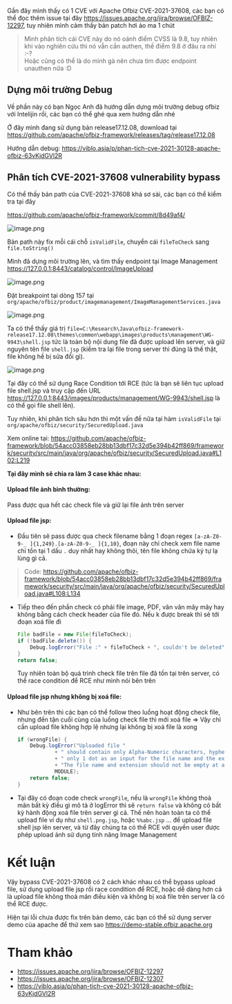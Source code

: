 Gần đây mình thấy có 1 CVE với Apache Ofbiz CVE-2021-37608, các bạn có thể đọc thêm issue tại đây https://issues.apache.org/jira/browse/OFBIZ-12297, tuy nhiên mình cảm thấy bản patch hơi ảo ma 1 chút
>Mình phân tích cái CVE này do nó oánh điểm CVSS là 9.8, tuy nhiên khi vào nghiên cứu thì nó vẫn cần authen, thế điểm 9.8 ở đâu ra nhỉ :-?  
>Hoặc cũng có thể là do mình gà nên chưa tìm được endpoint unauthen nữa :D
## Dựng môi trường Debug
Về phần này có bạn Ngọc Anh đã hướng dẫn dựng môi trường debug ofbiz với Intelijin rồi, các bạn có thể ghé qua xem hướng dẫn nhé

Ở đây mình đang sử dụng bản release17.12.08, download tại https://github.com/apache/ofbiz-framework/releases/tag/release17.12.08

Hướng dẫn debug: https://viblo.asia/p/phan-tich-cve-2021-30128-apache-ofbiz-63vKjdGVl2R

## Phân tích CVE-2021-37608 vulnerability bypass 
Có thể thấy bản path của CVE-2021-37608 khá sơ sài, các bạn có thể kiểm tra tại đây

https://github.com/apache/ofbiz-framework/commit/8d49af4/

![image.png](https://images.viblo.asia/full/67bc7833-55b6-41f2-b63d-11d59a5e447e.png)

Bản path này fix mỗi cái chỗ `isValidFile`, chuyển cái `fileToCheck` sang `file.toString()`

Mình đã dựng môi trường lên, và tìm thấy endpoint tại Image Management
https://127.0.0.1:8443/catalog/control/ImageUpload

![image.png](https://images.viblo.asia/full/3fbabd5d-1903-4901-a9da-b08cd859faf3.png)

Đặt breakpoint tại dòng 157 tại `org/apache/ofbiz/product/imagemanagement/ImageManagementServices.java` 

![image.png](https://images.viblo.asia/full/88dfe4c1-b00e-4d7f-9a8a-35fc77776e6e.png)

Ta có thể thấy giá trị `file=C:\Research\Java\ofbiz-framework-release17.12.08\themes\common\webapp\images\products\management\WG-9943\shell.jsp` tức là toàn bộ nội dung file đã được upload lên server, và giữ nguyên tên file `shell.jsp` (kiểm tra lại file trong server thì đúng là thế thật, file không hề bị sửa đổi gì). 

![image.png](https://images.viblo.asia/4e025d1c-a75e-4ff3-bcf1-3b5fb3db9781.png)

Tại đây có thể sử dụng Race Condition tới RCE (tức là bạn sẽ liên tục upload file shell.jsp và truy cập đến URL https://127.0.0.1:8443/images/products/management/WG-9943/shell.jsp là có thể gọi file shell lên).

Tuy nhiên, khi phân tích sâu hơn thì một vấn đề nữa tại hàm `isValidFile` tại `org/apache/ofbiz/security/SecuredUpload.java` 

Xem online tại: 
https://github.com/apache/ofbiz-framework/blob/54acc03858eb28bb13dbf17c32d5e394b42ff869/framework/security/src/main/java/org/apache/ofbiz/security/SecuredUpload.java#L102:L219

**Tại đây mình sẽ chia ra làm 3 case khác nhau:**
#### Upload file ảnh bình thường: 
Pass được qua hết các check file và giữ lại file ảnh trên server

#### Upload file jsp:
- Đầu tiên sẽ pass được qua check filename bằng 1 đoạn regex `[a-zA-Z0-9-_ ]{1,249}.[a-zA-Z0-9-_ ]{1,10}`, đoạn này chỉ check xem file name chỉ tồn tại 1 dấu `.` duy nhất hay không thôi, tên file không chứa ký tự lạ lùng gì cả. 
> Code: https://github.com/apache/ofbiz-framework/blob/54acc03858eb28bb13dbf17c32d5e394b42ff869/framework/security/src/main/java/org/apache/ofbiz/security/SecuredUpload.java#L108:L134
- Tiếp theo đến phần check có phải file image, PDF, vân vân mây mây hay không bằng cách check header của file đó. Nếu k được break thì sẽ tới đoạn xoá file đi 
    ```java
    File badFile = new File(fileToCheck);
    if (!badFile.delete()) {
        Debug.logError("File :" + fileToCheck + ", couldn't be deleted", MODULE);
    }
    return false;
    ```
    Tuy nhiên toàn bộ quá trình check file trên file đã tồn tại trên server, có thể race condition để RCE như mình nói bên trên 
#### Upload file jsp nhưng không bị xoá file:
- Như bên trên thì các bạn có thể follow theo luồng hoạt động check file, nhưng đến tận cuối cùng của luồng check file thì mới xoá file => Vậy chỉ cần upload file không hợp lệ nhưng lại không bị xoá file là xong
    ```java
    if (wrongFile) {
        Debug.logError("Uploaded file "
                + " should contain only Alpha-Numeric characters, hyphen, underscore and spaces,"
                + " only 1 dot as an input for the file name and the extension."
                + "The file name and extension should not be empty at all",
                MODULE);
        return false;
    }
    ```
- Tại đây có đoạn code check `wrongFile`, nếu là `wrongFile` không thoả mãn bất kỳ điều gì mô tả ở logError thì sẽ `return false` và không có bất kỳ hành động xoá file trên server gì cả. Thế nên hoàn toàn ta có thể upload file ví dụ như `shell.png.jsp`, hoặc `%%abc.jsp` ... để upload file shell jsp lên server, và từ đây chúng ta có thể RCE với quyền user được phép upload ảnh sử dụng tính năng Image Management

# Kết luận
Vậy bypass CVE-2021-37608 có 2 cách khác nhau có thể bypass upload file, sử dụng upload file jsp rồi race condition để RCE, hoặc dễ dàng hơn cả là upload file không thoả mãn điều kiện và không bị xoá file trên server là có thể RCE được.

Hiện tại lỗi chưa được fix trên bản demo, các bạn có thể sử dụng server demo của apache để thử xem sao
https://demo-stable.ofbiz.apache.org

# Tham khảo
- https://issues.apache.org/jira/browse/OFBIZ-12297
- https://issues.apache.org/jira/browse/OFBIZ-12307
- https://viblo.asia/p/phan-tich-cve-2021-30128-apache-ofbiz-63vKjdGVl2R